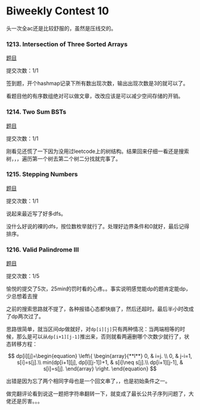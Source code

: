 # Biweekly Contest 10

头一次全ac还是比较舒服的，虽然是压线交的。

### 1213. Intersection of Three Sorted Arrays

[题目](https://leetcode.com/contest/biweekly-contest-10/problems/intersection-of-three-sorted-arrays/)

提交次数：1/1

签到题，开个hashmap记录下所有数出现次数，输出出现次数是3的就可以了。

看题目他的有序数组绝对可以做文章，改改应该是可以减少空间存储的开销。

### 1214. Two Sum BSTs

[题目](https://leetcode.com/contest/biweekly-contest-10/problems/two-sum-bsts/)

提交次数：1/1

刚看见还慌了一下因为没用过leetcode上的树结构。结果回来仔细一看还是搜索树，，，遍历第一个树去第二个树二分找就完事了。

### 1215. Stepping Numbers

[题目](https://leetcode.com/contest/biweekly-contest-10/problems/stepping-numbers/)

提交次数：1/1

说起来最近写了好多dfs。

没什么好说的裸的dfs，按位数枚举就行了。处理好边界条件和0就好，最后记得排序。

### 1216. Valid Palindrome III

[题目](https://leetcode.com/contest/biweekly-contest-10/problems/valid-palindrome-iii/)

提交次数：1/5

愉悦的提交了5次，25min的罚时看的心疼。。事实说明感觉能dp的题肯定能dp，少总想着去搜

之前的搜索思路就不提了，各种报错心态都快崩了，然后还超时。最后半小时改成了dp两次过了。

思路很简单，就当区间dp做就好，对`dp[i][j]`只有两种情况：当两端相等的时候，那么是可以从`dp[i+1][j-1]`推出来，否则就看两遍删哪个次数少就行了，状态转移方程：

$$
dp[i][j]=\begin{equation}  
\left\{  
             \begin{array}{**l**}  
             0, & i=j.  \\  
             0, & j-i=1, s[i]=s[j].\\
             min(dp[i+1][j], dp[i][j-1])+1, & s[i]\neq s[j].\\  
             dp[i+1][j-1], & s[i]=s[j].    
             \end{array}  
\right.  
\end{equation}
$$


出错是因为忘了两个相同字母也是一个回文串了，，也是初始条件之一。



做完翻评论看到说这一题把字符串翻转一下，就变成了最长公共子序列问题了，大佬还是厉害。。。